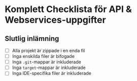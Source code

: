 # Komplett Checklista för API & Webservices-uppgifter

## Slutlig inlämning

- [ ] Alla projekt är zippade i en enda fil
- [ ] Inga enskilda filer är bifogade
- [ ] Inga `.git`-mappar är inkluderade
- [ ] Inga `target`-mappar är inkluderade
- [ ] Inga IDE-specifika filer är inkluderade
